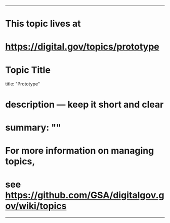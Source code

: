 
---
# This topic lives at
# https://digital.gov/topics/prototype

# Topic Title
title: "Prototype"

# description — keep it short and clear
# summary: ""


# For more information on managing topics,
# see https://github.com/GSA/digitalgov.gov/wiki/topics
---